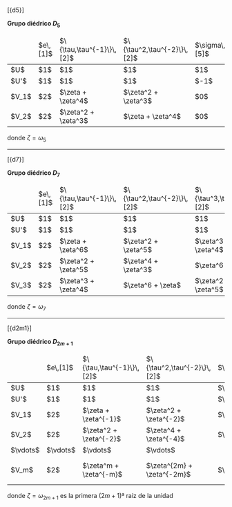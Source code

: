 [{d5}]

**Grupo diédrico $D_5$**

<table>
  <thead>
    <tr>
      <td> </td>
      <td c>$e\,[1]$</td>
      <td c>$\{\tau,\tau^{-1}\}\,[2]$</td>
      <td c>$\{\tau^2,\tau^{-2}\}\,[2]$</td>
      <td c>$\sigma\,[5]$</td>
    </tr>
  </thead>
  <tbody>
    <tr>
      <td>$U$</td>
      <td c>$1$</td>
      <td c>$1$</td>
      <td c>$1$</td>
      <td c>$1$</td>
    </tr>
    <tr>
      <td>$U'$</td>
      <td c>$1$</td>
      <td c>$1$</td>
      <td c>$1$</td>
      <td c>$-1$</td>
    </tr>
    <tr>
      <td>$V_1$</td>
      <td c>$2$</td>
      <td c>$\zeta + \zeta^4$</td>
      <td c>$\zeta^2 + \zeta^3$</td>
      <td c>$0$</td>
    </tr>
    <tr>
      <td>$V_2$</td>
      <td c>$2$</td>
      <td c>$\zeta^2 + \zeta^3$</td>
      <td c>$\zeta + \zeta^4$</td>
      <td c>$0$</td>
    </tr>
  </tbody>
</table>

donde $\zeta = \omega_5$

---
[{d7}]

**Grupo diédrico $D_7$**

<table>
  <thead>
    <tr>
      <td> </td>
      <td c>$e\,[1]$</td>
      <td c>$\{\tau,\tau^{-1}\}\,[2]$</td>
      <td c>$\{\tau^2,\tau^{-2}\}\,[2]$</td>
      <td c>$\{\tau^3,\tau^{-3}\}\,[2]$</td>
      <td c>$\sigma\,[7]$</td>
    </tr>
  </thead>
  <tbody>
    <tr>
      <td>$U$</td>
      <td c>$1$</td>
      <td c>$1$</td>
      <td c>$1$</td>
      <td c>$1$</td>
      <td c>$1$</td>
    </tr>
    <tr>
      <td>$U'$</td>
      <td c>$1$</td>
      <td c>$1$</td>
      <td c>$1$</td>
      <td c>$1$</td>
      <td c>$-1$</td>
    </tr>
    <tr>
      <td>$V_1$</td>
      <td c>$2$</td>
      <td c>$\zeta + \zeta^6$</td>
      <td c>$\zeta^2 + \zeta^5$</td>
      <td c>$\zeta^3 + \zeta^4$</td>
      <td c>$0$</td>
    </tr>
    <tr>
      <td>$V_2$</td>
      <td c>$2$</td>
      <td c>$\zeta^2 + \zeta^5$</td>
      <td c>$\zeta^4 + \zeta^3$</td>
      <td c>$\zeta^6 + \zeta$</td>
      <td c>$0$</td>
    </tr>
    <tr>
      <td>$V_3$</td>
      <td c>$2$</td>
      <td c>$\zeta^3 + \zeta^4$</td>
      <td c>$\zeta^6 + \zeta$</td>
      <td c>$\zeta^2 + \zeta^5$</td>
      <td c>$0$</td>
    </tr>
  </tbody>
</table>

donde $\zeta = \omega_7$

---
[{d2m1}]

**Grupo diédrico $D_{2m+1}$**

<table>
  <thead>
    <tr>
      <td> </td>
      <td c>$e\,[1]$</td>
      <td c>$\{\tau,\tau^{-1}\}\,[2]$</td>
      <td c>$\{\tau^2,\tau^{-2}\}\,[2]$</td>
      <td c>$\cdots$</td>
      <td c>$\{\tau^m,\tau^{-m}\}\,[2]$</td>
      <td c>$\sigma\,[2m+1]$</td>
    </tr>
  </thead>
  <tbody>
    <tr>
      <td>$U$</td>
      <td c>$1$</td>
      <td c>$1$</td>
      <td c>$1$</td>
      <td c>$\cdots$</td>
      <td c>$1$</td>
      <td c>$1$</td>
    </tr>
    <tr>
      <td>$U'$</td>
      <td c>$1$</td>
      <td c>$1$</td>
      <td c>$1$</td>
      <td c>$\cdots$</td>
      <td c>$1$</td>
      <td c>$-1$</td>
    </tr>
    <tr>
      <td>$V_1$</td>
      <td c>$2$</td>
      <td c>$\zeta + \zeta^{-1}$</td>
      <td c>$\zeta^2 + \zeta^{-2}$</td>
      <td c>$\cdots$</td>
      <td c>$\zeta^m + \zeta^{-m}$</td>
      <td c>$0$</td>
    </tr>
    <tr>
      <td>$V_2$</td>
      <td c>$2$</td>
      <td c>$\zeta^2 + \zeta^{-2}$</td>
      <td c>$\zeta^4 + \zeta^{-4}$</td>
      <td c>$\cdots$</td>
      <td c>$\zeta^{2m} + \zeta^{-2m}$</td>
      <td c>$0$</td>
    </tr>
    <tr>
      <td>$\vdots$</td>
      <td c>$\vdots$</td>
      <td c>$\vdots$</td>
      <td c>$\vdots$</td>
      <td c> </td>
      <td c>$\vdots$</td>
      <td c>$\vdots$</td>
    </tr>
    <tr>
      <td>$V_m$</td>
      <td c>$2$</td>
      <td c>$\zeta^m + \zeta^{-m}$</td>
      <td c>$\zeta^{2m} + \zeta^{-2m}$</td>
      <td c>$\cdots$</td>
      <td c>$\zeta^{m^2} + \zeta^{-m^2}$</td>
      <td c>$0$</td>
    </tr>
  </tbody>
</table>

donde $\zeta = \omega_{2m+1}$ es la primera $(2m+1)$ª raíz de la unidad